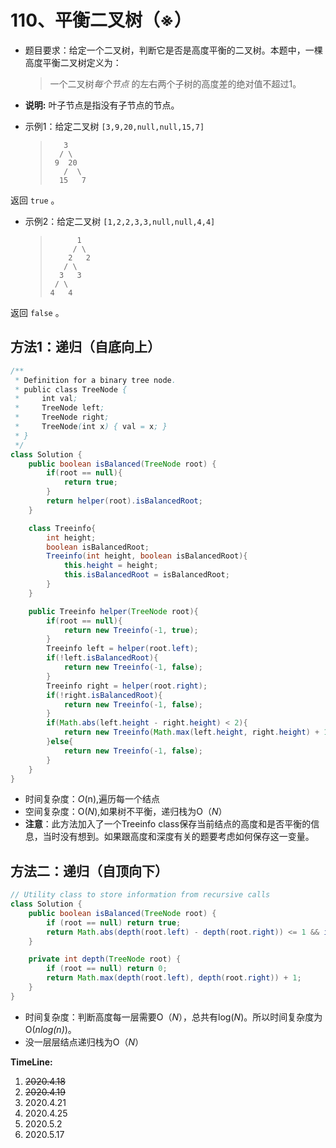 # 110、平衡二叉树（※）

- 题目要求：给定一个二叉树，判断它是否是高度平衡的二叉树。本题中，一棵高度平衡二叉树定义为：

  > 一个二叉树*每个节点* 的左右两个子树的高度差的绝对值不超过1。

- **说明:** 叶子节点是指没有子节点的节点。

- 示例1：给定二叉树 `[3,9,20,null,null,15,7]`

  >```
  >    3
  >   / \
  >  9  20
  >    /  \
  >   15   7
  >```

返回 `true` 。

- 示例2：给定二叉树 `[1,2,2,3,3,null,null,4,4]`

  >```
  >       1
  >      / \
  >     2   2
  >    / \
  >   3   3
  >  / \
  > 4   4
  >```

返回 `false` 。

## 方法1：递归（自底向上）

```java
/**
 * Definition for a binary tree node.
 * public class TreeNode {
 *     int val;
 *     TreeNode left;
 *     TreeNode right;
 *     TreeNode(int x) { val = x; }
 * }
 */
class Solution {
    public boolean isBalanced(TreeNode root) {
        if(root == null){
            return true;
        }
        return helper(root).isBalancedRoot;
    }

    class Treeinfo{
        int height;
        boolean isBalancedRoot;
        Treeinfo(int height, boolean isBalancedRoot){
            this.height = height;
            this.isBalancedRoot = isBalancedRoot;
        }
    }

    public Treeinfo helper(TreeNode root){
        if(root == null){
            return new Treeinfo(-1, true);
        }
        Treeinfo left = helper(root.left);
        if(!left.isBalancedRoot){
            return new Treeinfo(-1, false);
        }
        Treeinfo right = helper(root.right);
        if(!right.isBalancedRoot){
            return new Treeinfo(-1, false);
        }
        if(Math.abs(left.height - right.height) < 2){
            return new Treeinfo(Math.max(left.height, right.height) + 1, true);
        }else{
            return new Treeinfo(-1, false);
        }
    }
}
```

- 时间复杂度：*O*(n),遍历每一个结点
- 空间复杂度：O(*N*),如果树不平衡，递归栈为O（*N*）
- **注意**：此方法加入了一个Treeinfo class保存当前结点的高度和是否平衡的信息，当时没有想到。如果跟高度和深度有关的题要考虑如何保存这一变量。



## 方法二：递归（自顶向下）

```java
// Utility class to store information from recursive calls
class Solution {
    public boolean isBalanced(TreeNode root) {
        if (root == null) return true;
        return Math.abs(depth(root.left) - depth(root.right)) <= 1 && isBalanced(root.left) && isBalanced(root.right);
    }

    private int depth(TreeNode root) {
        if (root == null) return 0;
        return Math.max(depth(root.left), depth(root.right)) + 1;
    }
}
```

- 时间复杂度：判断高度每一层需要O（*N*），总共有log(*N*)。所以时间复杂度为O(*nlog(n)*)。
- 没一层层结点递归栈为O（*N*）



**TimeLine:**

1. ~~2020.4.18~~
2. ~~2020.4.19~~
3. 2020.4.21
4. 2020.4.25
5. 2020.5.2
6. 2020.5.17